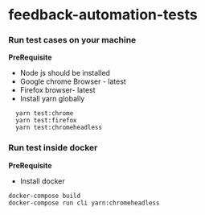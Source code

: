 # feedback-automation-tests


### Run test cases on your machine
**PreRequisite**
- Node js should be installed 
- Google chrome Browser - latest
- Firefox browser- latest
- Install yarn globally  
  
```
  yarn test:chrome
  yarn test:firefox
  yarn test:chromeheadless

```

### Run test inside docker 
**PreRequisite**
- Install docker 
  
```
docker-compose build
docker-compose run cli yarn:chromeheadless
```
